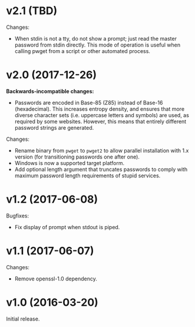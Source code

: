 # v2.1 (TBD)

Changes:

- When stdin is not a tty, do not show a prompt; just read the master password
  from stdin directly. This mode of operation is useful when calling pwget from
  a script or other automated process.

# v2.0 (2017-12-26)

**Backwards-incompatible changes:**

- Passwords are encoded in Base-85 (Z85) instead of Base-16 (hexadecimal).
  This increases entropy density, and ensures that more diverse character sets
  (i.e. uppercase letters and symbols) are used, as required by some websites.
  However, this means that entirely different password strings are generated.

Changes:

- Rename binary from `pwget` to `pwget2` to allow parallel installation with
  1.x version (for transitioning passwords one after one).
- Windows is now a supported target platform.
- Add optional length argument that truncates passwords to comply with maximum
  password length requirements of stupid services.

# v1.2 (2017-06-08)

Bugfixes:

- Fix display of prompt when stdout is piped.

# v1.1 (2017-06-07)

Changes:

- Remove openssl-1.0 dependency.

# v1.0 (2016-03-20)

Initial release.
